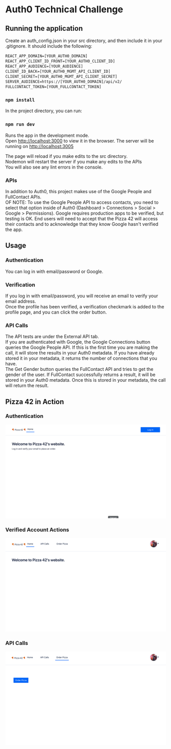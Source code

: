 # Auth0 Technical Challenge

## Running the application

Create an auth_config.json in your src directory, and then include it in your .gitignore. It should include the following: 
```
REACT_APP_DOMAIN=[YOUR_AUTH0_DOMAIN]
REACT_APP_CLIENT_ID_FRONT=[YOUR_AUTH0_CLIENT_ID]
REACT_APP_AUDIENCE=[YOUR_AUDIENCE]
CLIENT_ID_BACK=[YOUR_AUTH0_MGMT_API_CLIENT_ID]
CLIENT_SECRET=[YOUR_AUTH0_MGMT_API_CLIENT_SECRET]
SERVER_AUDIENCE=https://[YOUR_AUTH0_DOMAIN]/api/v2/
FULLCONTACT_TOKEN=[YOUR_FULLCONTACT_TOKEN]

```

### `npm install`

In the project directory, you can run:

### `npm run dev`

Runs the app in the development mode.<br>
Open [http://localhost:3000](http://localhost:3000) to view it in the browser.
The server will be running on [http://localhost:3005](http://localhost:3005)

The page will reload if you make edits to the src directory.<br>
Nodemon will restart the server if you make any edits to the APIs <br>
You will also see any lint errors in the console.

### APIs
In addition to Auth0, this project makes use of the Google People and FullContact APIs. <br>
OF NOTE: To use the Google People API to access contacts, you need to select that option inside of Auth0 (Dashboard > Connections > Social > Google > Permissions). Google requires production apps to be verified, but testing is OK. End users will need to accept that the Pizza 42 will access their contacts and to acknowledge that they know Google hasn't verified the app.

## Usage 
### Authentication
You can log in with email/password or Google. <br>

### Verification
If you log in with email/password, you will receive an email to verify your email address. <br>
Once the profile has been verified, a verification checkmark is added to the profile page, and you can click the order button.<br>

### API Calls
The API tests are under the External API tab.<br>
If you are authenticated with Google, the Google Connections button queries the Google People API. If this is the first time you are making the call, it will store the results in your Auth0 metadata. If you have already stored it in your metadata, it returns the number of connections that you have. <br>
The Get Gender button queries the FullContact API and tries to get the gender of the user. If FullContact successfully returns a result, it will be stored in your Auth0 metadata. Once this is stored in your metadata, the call will return the result. 

## Pizza 42 in Action
### Authentication
![Authentication](/src/assets/Auth_Process.gif)

### Verified Account Actions
![Confirming Verification](/src/assets/Verified_Account.gif)

### API Calls
![API Calls](/src/assets/API_Calls.gif)